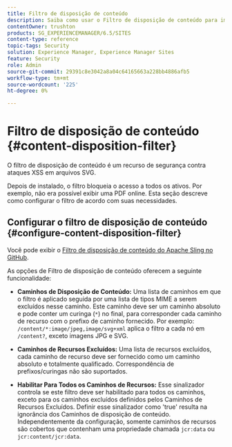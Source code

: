 ```yaml
---
title: Filtro de disposição de conteúdo
description: Saiba como usar o Filtro de disposição de conteúdo para impedir ataques XSS.
contentOwner: trushton
products: SG_EXPERIENCEMANAGER/6.5/SITES
content-type: reference
topic-tags: Security
solution: Experience Manager, Experience Manager Sites
feature: Security
role: Admin
source-git-commit: 29391c8e3042a8a04c64165663a228bb4886afb5
workflow-type: tm+mt
source-wordcount: '225'
ht-degree: 0%

---
```


# Filtro de disposição de conteúdo {#content-disposition-filter}

O filtro de disposição de conteúdo é um recurso de segurança contra ataques XSS em arquivos SVG.

Depois de instalado, o filtro bloqueia o acesso a todos os ativos. Por exemplo, não era possível exibir uma PDF online. Esta seção descreve como configurar o filtro de acordo com suas necessidades.

## Configurar o filtro de disposição de conteúdo {#configure-content-disposition-filter}

Você pode exibir o [Filtro de disposição de conteúdo do Apache Sling no GitHub](https://github.com/apache/sling-org-apache-sling-security/blob/master/src/main/java/org/apache/sling/security/impl/ContentDispositionFilterConfiguration.java).

As opções de Filtro de disposição de conteúdo oferecem a seguinte funcionalidade:

* **Caminhos de Disposição de Conteúdo:** Uma lista de caminhos em que o filtro é aplicado seguida por uma lista de tipos MIME a serem excluídos nesse caminho. Este caminho deve ser um caminho absoluto e pode conter um curinga (`*`) no final, para corresponder cada caminho de recurso com o prefixo de caminho fornecido. Por exemplo: `/content/*:image/jpeg,image/svg+xml` aplica o filtro a cada nó em `/content?`, exceto imagens JPG e SVG.

* **Caminhos de Recursos Excluídos:** Uma lista de recursos excluídos, cada caminho de recurso deve ser fornecido como um caminho absoluto e totalmente qualificado. Correspondência de prefixos/curingas não são suportados.

* **Habilitar Para Todos os Caminhos de Recursos:** Esse sinalizador controla se este filtro deve ser habilitado para todos os caminhos, exceto para os caminhos excluídos definidos pelos Caminhos de Recursos Excluídos. Definir esse sinalizador como &#39;true&#39; resulta na ignorância dos Caminhos de disposição de conteúdo. Independentemente da configuração, somente caminhos de recursos são cobertos que contenham uma propriedade chamada `jcr:data` ou `jcr:content/jcr:data`.
